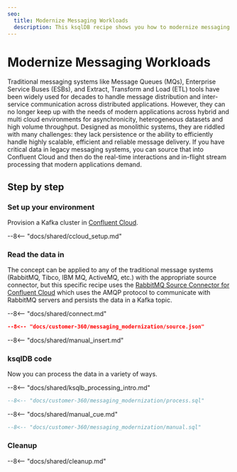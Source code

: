 ```yaml
---
seo:
  title: Modernize Messaging Workloads
  description: This ksqlDB recipe shows you how to modernize messaging workloads to move beyond queues and pub/sub
---
```


# Modernize Messaging Workloads

Traditional messaging systems like Message Queues (MQs), Enterprise Service Buses (ESBs), and Extract, Transform and Load (ETL) tools have been widely used for decades to handle message distribution and inter-service communication across distributed applications.
However, they can no longer keep up with the needs of modern applications across hybrid and multi cloud environments for asynchronicity, heterogeneous datasets and high volume throughput.
Designed as monolithic systems, they are riddled with many challenges: they lack persistence or the ability to efficiently handle highly scalable, efficient and reliable message delivery.
If you have critical data in legacy messaging systems, you can source that into Confluent Cloud and then do the real-time interactions and in-flight stream processing that modern applications demand.

## Step by step

### Set up your environment

Provision a Kafka cluster in [Confluent Cloud](https://www.confluent.io/confluent-cloud/tryfree/?utm_source=github&utm_medium=ksqldb_recipes&utm_campaign=messaging_modernization).

--8<-- "docs/shared/ccloud_setup.md"

### Read the data in

The concept can be applied to any of the traditional message systems (RabbitMQ, Tibco, IBM MQ, ActiveMQ, etc.) with the appropriate source connector, but this specific recipe uses the [RabbitMQ Source Connector for Confluent Cloud](https://docs.confluent.io/cloud/current/connectors/cc-rabbitmq-source.html) which uses the AMQP protocol to communicate with RabbitMQ servers and persists the data in a Kafka topic.

--8<-- "docs/shared/connect.md"

```json
--8<-- "docs/customer-360/messaging_modernization/source.json"
```

--8<-- "docs/shared/manual_insert.md"

### ksqlDB code

Now you can process the data in a variety of ways.

--8<-- "docs/shared/ksqlb_processing_intro.md"

```sql
--8<-- "docs/customer-360/messaging_modernization/process.sql"
```

--8<-- "docs/shared/manual_cue.md"

```sql
--8<-- "docs/customer-360/messaging_modernization/manual.sql"
```

### Cleanup

--8<-- "docs/shared/cleanup.md"
